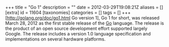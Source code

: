 +++
title = "Go 1"
description = ""
date = 2012-03-29T19:08:21Z
aliases = []
[extra]
id = 11604
[taxonomies]
categories = []
tags = []
+++
[http://golang.org/doc/go1.html Go version 1], Go 1 for short, was released March 28, 2012 as the first stable release of the [Go](https://rosettacode.org/wiki/:Category:Go) language.  The release is the product of an open source development effort supported largely Google.  The release includes a version 1.0 language specification and implementations on several hardware platforms.
